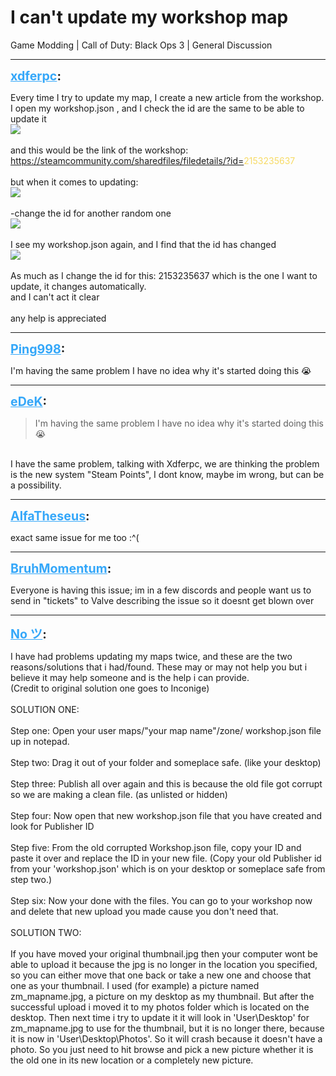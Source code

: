 # I can't update my workshop map
Game Modding | Call of Duty: Black Ops 3 | General Discussion

---
<strong style="font-size: 1.4em;"><span style="text-decoration: underline;text-decoration-color: #34a7f9;"><span style="color:#34a7f9;">xdferpc</span></span>:</strong>

<p>Every time I try to update my map, I create a new article from the workshop.<br />I open my workshop.json , and I check the id are the same to be able to update it<br /><img style="max-width: 500px;" src="{{ '/wiki/threads/assets/a.811.png' | relative_url }}"><br /><br />and this would be the link of the workshop: <a href="https://steamcommunity.com/sharedfiles/filedetails/?id=">https://steamcommunity.com/sharedfiles/filedetails/?id=</a><span style="color:rgb(247, 218, 100);">2153235637</span><br /><br />but when it comes to updating:<br /><img style="max-width: 500px;" src="{{ '/wiki/threads/assets/a.813.png' | relative_url }}"><br /><br />-change the id for another random one<br /><img style="max-width: 500px;" src="{{ '/wiki/threads/assets/a.815.png' | relative_url }}"><br /><br />I see my workshop.json again, and I find that the id has changed<br /><img style="max-width: 500px;" src="{{ '/wiki/threads/assets/a.818.png' | relative_url }}"><br /><br />As much as I change the id for this: 2153235637 which is the one I want to update, it changes automatically.<br />and I can&#39;t act it clear<br /><br />any help is appreciated</p>

---
<strong style="font-size: 1.4em;"><span style="text-decoration: underline;text-decoration-color: #34a7f9;"><span style="color:#34a7f9;">Ping998</span></span>:</strong>

<p>I&#39;m having the same problem I have no idea why it&#39;s started doing this &#128557;</p>

---
<strong style="font-size: 1.4em;"><span style="text-decoration: underline;text-decoration-color: #34a7f9;"><span style="color:#34a7f9;">eDeK</span></span>:</strong>

<p><blockquote>I&#39;m having the same problem I have no idea why it&#39;s started doing this &#128557;<br /></blockquote><br />I have the same problem, talking with Xdferpc, we are thinking the problem is the new system &quot;Steam Points&quot;, I dont know, maybe im wrong, but can be a possibility.</p>

---
<strong style="font-size: 1.4em;"><span style="text-decoration: underline;text-decoration-color: #34a7f9;"><span style="color:#34a7f9;">AlfaTheseus</span></span>:</strong>

<p>exact same issue for me too :^(</p>

---
<strong style="font-size: 1.4em;"><span style="text-decoration: underline;text-decoration-color: #34a7f9;"><span style="color:#34a7f9;">BruhMomentum</span></span>:</strong>

<p>Everyone is having this issue; im in a few discords and people want us to send in &quot;tickets&quot; to Valve describing the issue so it doesnt get blown over</p>

---
<strong style="font-size: 1.4em;"><span style="text-decoration: underline;text-decoration-color: #34a7f9;"><span style="color:#34a7f9;">No ツ</span></span>:</strong>

<p>I have had problems updating my maps twice, and these are the two reasons/solutions that i had/found. These may or may not help you but i believe it may help someone and is the help i can provide.<br />(Credit to original solution one goes to Inconige)<br /><br />SOLUTION ONE:<br /><br />Step one: Open your user maps/&quot;your map name&quot;/zone/ workshop.json file up in notepad.<br /><br />Step two: Drag it out of your folder and someplace safe. (like your desktop)<br /><br />Step three: Publish all over again and this is because the old file got corrupt so we are making a clean file. (as unlisted or hidden)<br /><br />Step four: Now open that new workshop.json file that you have created and look for Publisher ID<br /><br />Step five: From the old corrupted Workshop.json file, copy your ID and paste it over and replace the ID in your new file. (Copy your old Publisher id from your &#39;workshop.json&#39; which is on your desktop or someplace safe from step two.)<br /><br />Step six: Now your done with the files. You can go to your workshop now and delete that new upload you made cause you don&#39;t need that.<br /><br />SOLUTION TWO:<br /><br />If you have moved your original thumbnail.jpg then your computer wont be able to upload it because the jpg is no longer in the location you specified, so you can either move that one back or take a new one and choose that one as your thumbnail. I used (for example) a picture named zm_mapname.jpg, a picture on my desktop as my thumbnail. But after the successful upload i moved it to my photos folder which is located on the desktop. Then next time i try to update it it will look in &#39;User\Desktop&#39; for zm_mapname.jpg to use for the thumbnail, but it is no longer there, because it is now in &#39;User\Desktop\Photos&#39;. So it will crash because it doesn&#39;t have a photo. So you just need to hit browse and pick a new picture whether it is the old one in its new location or a completely new picture.</p>
